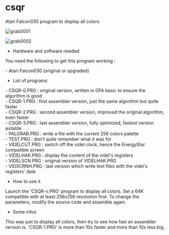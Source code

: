 # csqr

Atari Falcon030 program to display all colors

![grab0001](https://github.com/Kochise/cqsr/blob/master/grab0001.png?raw=true)

![grab0002](https://github.com/Kochise/cqsr/blob/master/grab0002.png?raw=true)

* Hardware and software needed

You need the following to get this program working :

\- Atari Falcon030 (original or upgraded)<br>

* List of programs

\- CSQR-0.PRG : original version, written in GFA basic to ensure the algorithm is good<br>
\- CSQR-1.PRG : first assembler version, just the same algorithm but quite faster<br>
\- CSQR-2.PRG : second assembler version, improved the original algorithm, even faster<br>
\- CSQR-3.PRG : last assembler version, fully optimized, fastest version avilable<br>
\- PALGRAB.PRG : write a file with the current 256 colors palette<br>
\- TEST.PRG : don't quite remember what it was for<br>
\- VIDELCUT.PRG : switch off the videl clock, hence the EnergyStar compatible screen<br>
\- VIDELHAK.PRG : display the content of the videl's registers<br>
\- VIDELSCN.PRG : original version of VIDELHAK.PRG<br>
\- VIDSCRNH.PRG : last version which write text files with the videl's registers' data<br>

* How to use it

Launch the 'CSQR-x.PRG' program to display all colors. Set a 64K compatible with at least 256x256 resolution first. To change the parameters, modify the source code and assemble again.

* Some infos

This was just to display all colors, then try to see how fast an assembler version is. 'CSQR-1.PRG' is more than 10x faster and more than 10x less big.
